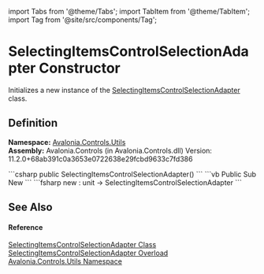 import Tabs from '@theme/Tabs'; 
import TabItem from '@theme/TabItem'; 
import Tag from '@site/src/components/Tag'; 

# SelectingItemsControlSelectionAdapter Constructor


Initializes a new instance of the <a href="T_Avalonia_Controls_Utils_SelectingItemsControlSelectionAdapter">SelectingItemsControlSelectionAdapter</a> class.



## Definition
**Namespace:** <a href="N_Avalonia_Controls_Utils">Avalonia.Controls.Utils</a>  
**Assembly:** Avalonia.Controls (in Avalonia.Controls.dll) Version: 11.2.0+68ab391c0a3653e0722638e29fcbd9633c7fd386

<Tabs groupId="api-code-preview">
<TabItem value="csharp" label="C#">
```csharp
public SelectingItemsControlSelectionAdapter()
```
</TabItem>
<TabItem value="vb" label="VB">
```vb
Public Sub New
```
</TabItem>
<TabItem value="fsharp" label="F#">
```fsharp
new : unit -> SelectingItemsControlSelectionAdapter
```
</TabItem>
</Tabs>



## See Also


#### Reference
<a href="T_Avalonia_Controls_Utils_SelectingItemsControlSelectionAdapter">SelectingItemsControlSelectionAdapter Class</a>  
<a href="Overload_Avalonia_Controls_Utils_SelectingItemsControlSelectionAdapter__ctor">SelectingItemsControlSelectionAdapter Overload</a>  
<a href="N_Avalonia_Controls_Utils">Avalonia.Controls.Utils Namespace</a>  
